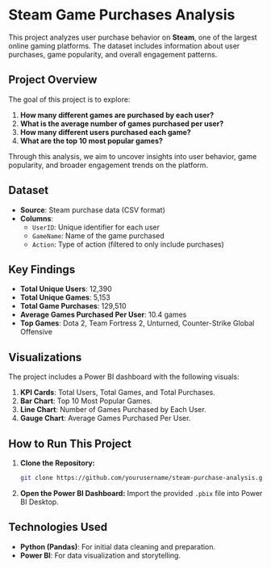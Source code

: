 # Steam Game Purchases Analysis

This project analyzes user purchase behavior on **Steam**, one of the largest online gaming platforms. The dataset includes information about user purchases, game popularity, and overall engagement patterns.

## Project Overview

The goal of this project is to explore:

1. **How many different games are purchased by each user?**  
2. **What is the average number of games purchased per user?**  
3. **How many different users purchased each game?**  
4. **What are the top 10 most popular games?**  

Through this analysis, we aim to uncover insights into user behavior, game popularity, and broader engagement trends on the platform.

## Dataset

- **Source**: Steam purchase data (CSV format)
- **Columns**:
  - `UserID`: Unique identifier for each user
  - `GameName`: Name of the game purchased
  - `Action`: Type of action (filtered to only include purchases)

## Key Findings

- **Total Unique Users**: 12,390  
- **Total Unique Games**: 5,153  
- **Total Game Purchases**: 129,510  
- **Average Games Purchased Per User**: 10.4 games  
- **Top Games**: Dota 2, Team Fortress 2, Unturned, Counter-Strike Global Offensive

## Visualizations

The project includes a Power BI dashboard with the following visuals:

1. **KPI Cards**: Total Users, Total Games, and Total Purchases.
2. **Bar Chart**: Top 10 Most Popular Games.
3. **Line Chart**: Number of Games Purchased by Each User.
4. **Gauge Chart**: Average Games Purchased Per User.

## How to Run This Project

1. **Clone the Repository:**
   ```bash
   git clone https://github.com/yourusername/steam-purchase-analysis.git
   ```
2. **Open the Power BI Dashboard:** Import the provided `.pbix` file into Power BI Desktop.

## Technologies Used

- **Python (Pandas)**: For initial data cleaning and preparation.
- **Power BI**: For data visualization and storytelling.

